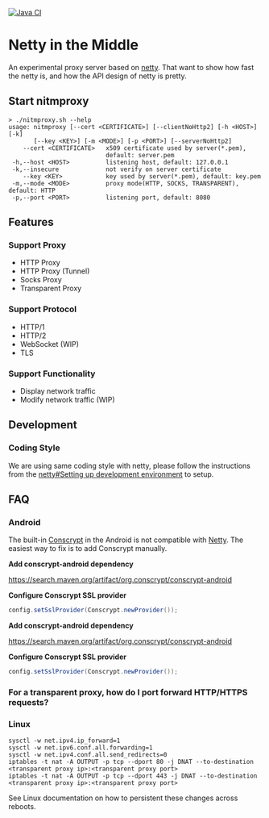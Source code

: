 [![Java CI](https://github.com/chhsiao90/nitmproxy/actions/workflows/ci.yml/badge.svg)](https://github.com/chhsiao90/nitmproxy/actions/workflows/ci.yml)

# Netty in the Middle

An experimental proxy server based on [netty](https://github.com/netty/netty).
That want to show how fast the netty is, and how the API design of netty is pretty.

## Start nitmproxy
```
> ./nitmproxy.sh --help
usage: nitmproxy [--cert <CERTIFICATE>] [--clientNoHttp2] [-h <HOST>] [-k]
       [--key <KEY>] [-m <MODE>] [-p <PORT>] [--serverNoHttp2]
    --cert <CERTIFICATE>   x509 certificate used by server(*.pem),
                           default: server.pem
 -h,--host <HOST>          listening host, default: 127.0.0.1
 -k,--insecure             not verify on server certificate
    --key <KEY>            key used by server(*.pem), default: key.pem
 -m,--mode <MODE>          proxy mode(HTTP, SOCKS, TRANSPARENT), default: HTTP
 -p,--port <PORT>          listening port, default: 8080
```

## Features

### Support Proxy
- HTTP Proxy
- HTTP Proxy (Tunnel)
- Socks Proxy
- Transparent Proxy

### Support Protocol
- HTTP/1
- HTTP/2
- WebSocket (WIP)
- TLS

### Support Functionality
- Display network traffic
- Modify network traffic (WIP)

## Development

### Coding Style

We are using same coding style with netty, please follow the instructions from the [netty#Setting up development environment](https://netty.io/wiki/setting-up-development-environment.html) to setup.

## FAQ

### Android

The built-in [Conscrypt](https://github.com/google/conscrypt) in the Android is not compatible with [Netty](https://github.com/netty/netty). The easiest way to fix is to add Conscrypt manually.

**Add conscrypt-android dependency**

https://search.maven.org/artifact/org.conscrypt/conscrypt-android

**Configure Conscrypt SSL provider**

```java
config.setSslProvider(Conscrypt.newProvider());
```

**Add conscrypt-android dependency**

https://search.maven.org/artifact/org.conscrypt/conscrypt-android

**Configure Conscrypt SSL provider**

```java
config.setSslProvider(Conscrypt.newProvider());
```
### For a transparent proxy, how do I port forward HTTP/HTTPS requests?

### Linux
```
sysctl -w net.ipv4.ip_forward=1
sysctl -w net.ipv6.conf.all.forwarding=1
sysctl -w net.ipv4.conf.all.send_redirects=0
iptables -t nat -A OUTPUT -p tcp --dport 80 -j DNAT --to-destination <transparent proxy ip>:<transparent proxy port>
iptables -t nat -A OUTPUT -p tcp --dport 443 -j DNAT --to-destination <transparent proxy ip>:<transparent proxy port>
```
See Linux documentation on how to persistent these changes across reboots.
